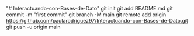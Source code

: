 "# Interactuando-con-Bases-de-Dato"  git init git add README.md git commit -m "first commit" git branch -M main git remote add origin https://github.com/paularodriguez97/Interactuando-con-Bases-de-Dato.git git push -u origin main
